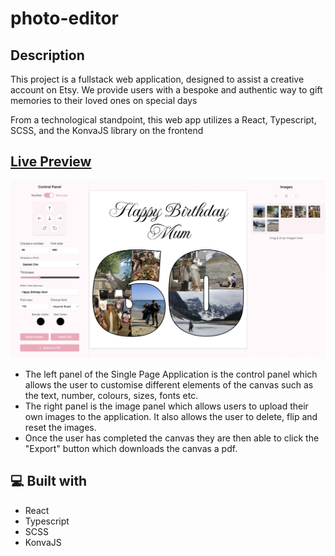 # photo-editor

<h2>Description</h2>

<p>This project is a fullstack web application, designed to assist a creative account on Etsy. We provide users with a bespoke and authentic way to gift memories to their loved ones on special days</p>

<p>From a technological standpoint, this web app utilizes a React, Typescript, SCSS, and the KonvaJS library on the frontend</p>

## [Live Preview](https://benevolent-queijadas-a0d2ed.netlify.app/)

![Alt text](https://raw.githubusercontent.com/AdotK8/photo-editor/refs/heads/main/canvas.png)

<ul>
  <li>
   The left panel of the Single Page Application is the control panel which allows the user to customise different elements of the canvas such as the text, number, colours, sizes, fonts etc. 
  </li>
  <li>
   The right panel is the image panel which allows users to upload their own images to the application. It also allows the user to delete, flip and reset the images. 
  </li>
  <li>
      Once the user has completed the canvas they are then able to click the "Export" button which downloads the canvas a pdf.
  </li>
</ul>

<h2>💻 Built with</h2>
<ul>
  <li>React</li>
  <li>Typescript</li>
  <li>SCSS</li>
  <li>KonvaJS</li>
</ul>
